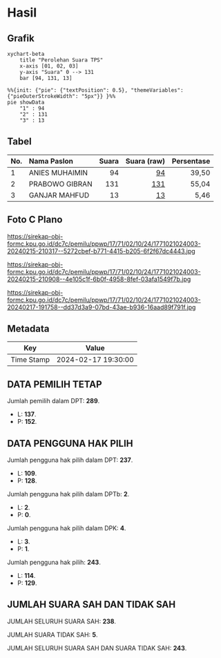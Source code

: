 # Hasil

## Grafik

```mermaid
xychart-beta
    title "Perolehan Suara TPS"
    x-axis [01, 02, 03]
    y-axis "Suara" 0 --> 131
    bar [94, 131, 13]
```

```mermaid
%%{init: {"pie": {"textPosition": 0.5}, "themeVariables": {"pieOuterStrokeWidth": "5px"}} }%%
pie showData
    "1" : 94
    "2" : 131
    "3" : 13
```

## Tabel

| No. | Nama Paslon    | Suara | Suara (raw) | Persentase |
|:--- |:-------------- | -----:| -----------:| ----------:|
| 1   | ANIES MUHAIMIN | 94    | [94][p-1]   | 39,50      |
| 2   | PRABOWO GIBRAN | 131   | [131][p-2]  | 55,04      |
| 3   | GANJAR MAHFUD  | 13    | [13][p-3]   | 5,46       |


[p-1]: https://github.com/gigit-pemilu/pemilu-2024-17-bengkulu/blob/main/pilpres/hitung-suara/sub/17-bengkulu/sub/71-kota-bengkulu/sub/02-gading-cempaka/sub/1024-lingkar-barat/sub/003-tps/sub/paslon-1.txt
[p-2]: https://github.com/gigit-pemilu/pemilu-2024-17-bengkulu/blob/main/pilpres/hitung-suara/sub/17-bengkulu/sub/71-kota-bengkulu/sub/02-gading-cempaka/sub/1024-lingkar-barat/sub/003-tps/sub/paslon-2.txt
[p-3]: https://github.com/gigit-pemilu/pemilu-2024-17-bengkulu/blob/main/pilpres/hitung-suara/sub/17-bengkulu/sub/71-kota-bengkulu/sub/02-gading-cempaka/sub/1024-lingkar-barat/sub/003-tps/sub/paslon-3.txt

## Foto C Plano

https://sirekap-obj-formc.kpu.go.id/dc7c/pemilu/ppwp/17/71/02/10/24/1771021024003-20240215-210317--5272cbef-b771-4415-b205-6f2f67dc4443.jpg

https://sirekap-obj-formc.kpu.go.id/dc7c/pemilu/ppwp/17/71/02/10/24/1771021024003-20240215-210908--4e105c1f-6b0f-4958-8fef-03afa1549f7b.jpg

https://sirekap-obj-formc.kpu.go.id/dc7c/pemilu/ppwp/17/71/02/10/24/1771021024003-20240217-191758--dd37d3a9-07bd-43ae-b936-16aad89f791f.jpg


## Metadata

| Key        | Value               |
| ---------- | ------------------- |
| Time Stamp | 2024-02-17 19:30:00 |


## DATA PEMILIH TETAP

Jumlah pemilih dalam DPT: **289**.
 * L: **137**.
 * P: **152**.

## DATA PENGGUNA HAK PILIH

Jumlah pengguna hak pilih dalam DPT: **237**.
 * L: **109**.
 * P: **128**.

Jumlah pengguna hak pilih dalam DPTb: **2**.
 * L: **2**.
 * P: **0**.

Jumlah pengguna hak pilih dalam DPK: **4**.
 * L: **3**.
 * P: **1**.

Jumlah pengguna hak pilih: **243**.
 * L: **114**.
 * P: **129**.

## JUMLAH SUARA SAH DAN TIDAK SAH

JUMLAH SELURUH SUARA SAH: **238**.

JUMLAH SUARA TIDAK SAH: **5**.

JUMLAH SELURUH SUARA SAH DAN SUARA TIDAK SAH: **243**.


